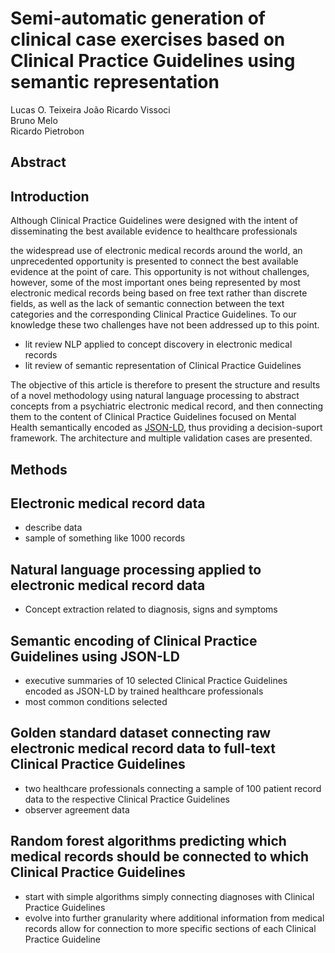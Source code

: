# Semi-automatic generation of clinical case exercises based on Clinical Practice Guidelines using semantic representation

Lucas O. Teixeira
João Ricardo Vissoci  
Bruno Melo  
Ricardo Pietrobon

## Abstract


## Introduction

Although Clinical Practice Guidelines were designed with the intent of disseminating the best available evidence to healthcare professionals

 the widespread use of electronic medical records around the world, an unprecedented opportunity is presented to connect the best available evidence at the point of care. This opportunity is not without challenges, however, some of the most important ones being represented by most electronic medical records being based on free text rather than discrete fields, as well as the lack of semantic connection between the text categories and the corresponding Clinical Practice Guidelines. To our knowledge these two challenges have not been addressed up to this point.

* lit review NLP applied to concept discovery in electronic medical records
* lit review of semantic representation of Clinical Practice Guidelines

The objective of this article is therefore to present the structure and results of a novel methodology using natural language processing to abstract concepts from a psychiatric electronic medical record, and then connecting them to the content of Clinical Practice Guidelines focused on Mental Health semantically encoded as [JSON-LD](http://www.w3.org/TR/json-ld/), thus providing a decision-suport framework. The architecture and multiple validation cases are presented.




## Methods

## Electronic medical record data

* describe data
* sample of something like 1000 records

## Natural language processing applied to electronic medical record data

* Concept extraction related to diagnosis, signs and symptoms 

## Semantic encoding of Clinical Practice Guidelines using JSON-LD
* executive summaries of 10 selected Clinical Practice Guidelines encoded as JSON-LD by trained healthcare professionals
* most common conditions selected

## Golden standard dataset connecting raw electronic medical record data to full-text Clinical Practice Guidelines

* two healthcare professionals connecting a sample of 100 patient record data to the respective Clinical Practice Guidelines
* observer agreement data

## Random forest algorithms predicting which medical records should be connected to which Clinical Practice Guidelines

* start with simple algorithms simply connecting diagnoses with Clinical Practice Guidelines
* evolve into further granularity where additional information from medical records allow for connection to more specific sections of each Clinical Practice Guideline
